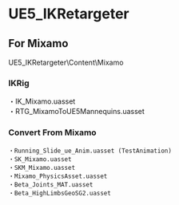 # UE5_IKRetargeter

## For Mixamo
 UE5_IKRetargeter\Content\Mixamo  
 ### IKRig
   ・IK_Mixamo.uasset  
   ・RTG_MixamoToUE5Mannequins.uasset  
 ### Convert From Mixamo
    ・Running_Slide_ue_Anim.uasset (TestAnimation)
    ・SK_Mixamo.uasset
    ・SKM_Mixamo.uasset
    ・Mixamo_PhysicsAsset.uasset
    ・Beta_Joints_MAT.uasset
    ・Beta_HighLimbsGeoSG2.uasset
